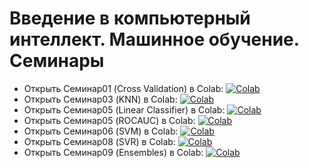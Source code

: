 # Введение в компьютерный интеллект. Машинное обучение. Семинары

* Открыть Семинар01 (Cross Validation) в Colab: [![Colab](https://colab.research.google.com/assets/colab-badge.svg)](https://colab.research.google.com/github/mlcoursemm/ml2021autumn/blob/master/seminars/seminar01-cv.ipynb)
* Открыть Семинар03 (KNN) в Colab: [![Colab](https://colab.research.google.com/assets/colab-badge.svg)](https://colab.research.google.com/github/mlcoursemm/ml2021autumn/blob/master/seminars/seminar03_knn.ipynb)
* Открыть Семинар05 (Linear Classifier) в Colab: [![Colab](https://colab.research.google.com/assets/colab-badge.svg)](https://colab.research.google.com/github/mlcoursemm/ml2021autumn/blob/master/seminars/seminar05-lin_class.ipynb)
* Открыть Семинар05 (ROCAUC) в Colab: [![Colab](https://colab.research.google.com/assets/colab-badge.svg)](https://colab.research.google.com/github/mlcoursemm/ml2021autumn/blob/master/seminars/seminar05-roc_pr.ipynb)
* Открыть Семинар06 (SVM) в Colab: [![Colab](https://colab.research.google.com/assets/colab-badge.svg)](https://colab.research.google.com/github/mlcoursemm/ml2021autumn/blob/master/seminars/seminar06-svm.ipynb)
* Открыть Семинар08 (SVR) в Colab: [![Colab](https://colab.research.google.com/assets/colab-badge.svg)](https://colab.research.google.com/github/mlcoursemm/ml2021autumn/blob/master/seminars/seminar08-svr.ipynb)
* Открыть Семинар09 (Ensembles) в Colab: [![Colab](https://colab.research.google.com/assets/colab-badge.svg)](https://colab.research.google.com/github/mlcoursemm/ml2021autumn/blob/master/seminars/seminar09-ensembles.ipynb)
